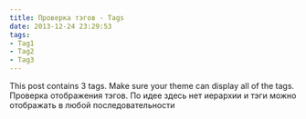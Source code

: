 ```yaml
---
title: Проверка тэгов - Tags
date: 2013-12-24 23:29:53
tags:
- Tag1
- Tag2
- Tag3
---
```


This post contains 3 tags. Make sure your theme can display all of the tags.
Проверка отображения тэгов.
По идее здесь нет иерархии и тэги можно отображать в любой последовательности
